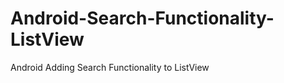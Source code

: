 Android-Search-Functionality-ListView
=====================================

Android Adding Search Functionality to ListView

